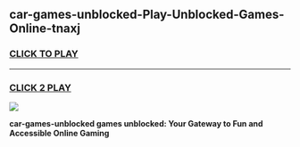
## car-games-unblocked-Play-Unblocked-Games-Online-tnaxj
<h3>
<a href="https://premium76.site?title=car-games-unblocked&ref=25A">CLICK TO PLAY</a></h3>
<hr>

<h3>
<a href="https://premium76.site?title=car-games-unblocked&ref=25A">CLICK 2 PLAY</a>
  
</h3>

<a href="https://premium76.site?title=car-games-unblocked&ref=25A"><img src="https://clearcache.store/games.png"></a>


**car-games-unblocked games unblocked: Your Gateway to Fun and Accessible Online Gaming**
